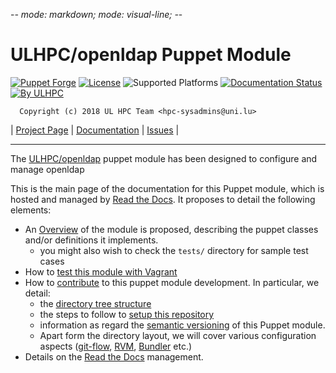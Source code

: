 -*- mode: markdown; mode: visual-line;  -*-

# ULHPC/openldap Puppet Module

[![Puppet Forge](http://img.shields.io/puppetforge/v/ULHPC/openldap.svg)](https://forge.puppetlabs.com/ULHPC/openldap)
[![License](http://img.shields.io/:license-GPL3.0-blue.svg)](LICENSE)
![Supported Platforms](http://img.shields.io/badge/platform-debian-lightgrey.svg)
[![Documentation Status](https://readthedocs.org/projects/ulhpc-puppet-openldap/badge/?version=latest)](https://readthedocs.org/projects/ulhpc-puppet-openldap/?badge=latest)
[![By ULHPC](https://img.shields.io/badge/by-ULHPC-blue.svg)](http://hpc.uni.lu)

      Copyright (c) 2018 UL HPC Team <hpc-sysadmins@uni.lu>

| [Project Page](https://github.com/ULHPC/puppet-openldap) | [Documentation](http://ulhpc-puppet-openldap.readthedocs.org/en/latest/) | [Issues](https://github.com/ULHPC/puppet-openldap/issues) |


-----------
The [ULHPC/openldap](https://github.com/ULHPC/puppet-openldap) puppet module has been designed to configure and manage openldap

This is the main page of the documentation for this Puppet module, which is hosted and managed by [Read the Docs](http://ulhpc-openldap.readthedocs.org/en/latest/).
It proposes to detail the following elements:

* An [Overview](overview.md) of the module is proposed, describing the puppet classes and/or definitions it implements.
     - you might also wish to check the `tests/` directory for sample test cases
* How to [test this module with Vagrant](vagrant.md)
* How to [contribute](contributing/index.md) to this puppet module development. In particular, we detail:
     - the [directory tree structure](contributing/layout.md)
	 - the steps to follow to [setup this repository](contributing/setup.md)
	 - information as regard the [semantic versioning](contributing/versioning.md) of this Puppet module.
     - Apart form the directory layout, we will cover various configuration aspects ([git-flow](https://github.com/nvie/gitflow), [RVM](https://rvm.io/), [Bundler](http://bundler.io/) etc.)
* Details on the [Read the Docs](http://ulhpc-puppet-openldap.readthedocs.org/en/latest/) management.
